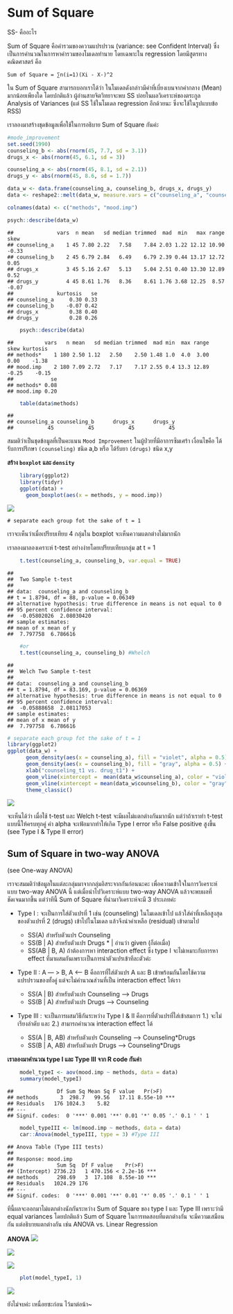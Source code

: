 # Sum of Square
SS- คืออะไร

Sum of Square คือค่ารวมของความแปรปรวน (variance: see Confident Interval) ซึ่งเป็นการคำนวณในการหาค่ารวมของโมเดลทำนาย โดยเฉพาะใน regression โดยมีสูตรทางคณิตศาสตร์ คือ

    Sum of Square = ∑n(i=1)(Xi - X-)^2

ใน Sum of Square สามารถบอกเราได้ว่า ในโมเดลดังกล่าวมีค่าที่เบี่ยงเบนจากค่ากลาง (Mean) มากน้อยเพียงใด โดยปกติแล้ว ผู้อ่านสายจิตวิทยาจะพบ SS บ่อยในผลวิเคราะห์ของตระกูล
Analysis of Variances (แต่ SS ใช้ในโมเดล regression อีกด้วยนะ ซึ่งจะใช้ในรูปแบบข้อ RSS)

เราลองมาสร้างชุดข้อมูลเพื่อใช้ในการอธิบาย Sum of Square กันค่ะ

``` r
#mode_improvement
set.seed(1990)
counseling_b <- abs(rnorm(45, 7.7, sd = 3.1))
drugs_x <- abs(rnorm(45, 6.1, sd = 3))

counseling_a <- abs(rnorm(45, 8.1, sd = 2.1))
drugs_y <- abs(rnorm(45, 8.6, sd = 1.7))

data_w <- data.frame(counseling_a, counseling_b, drugs_x, drugs_y)
data <- reshape2::melt(data_w, measure.vars = c("counseling_a", "counseling_b", "drugs_x", "drugs_y"))

colnames(data) <- c("methods", "mood.imp")

psych::describe(data_w)
```


    ##              vars  n mean   sd median trimmed  mad  min   max range  skew
    ## counseling_a    1 45 7.80 2.22   7.58    7.84 2.03 1.22 12.12 10.90 -0.33
    ## counseling_b    2 45 6.79 2.84   6.49    6.79 2.39 0.44 13.17 12.72  0.05
    ## drugs_x         3 45 5.16 2.67   5.13    5.04 2.51 0.40 13.30 12.89  0.52
    ## drugs_y         4 45 8.61 1.76   8.36    8.61 1.76 3.68 12.25  8.57 -0.07
    ##              kurtosis   se
    ## counseling_a     0.30 0.33
    ## counseling_b    -0.07 0.42
    ## drugs_x          0.38 0.40
    ## drugs_y          0.28 0.26



``` r
    psych::describe(data)
```


    ##          vars   n mean   sd median trimmed  mad min  max range  skew kurtosis
    ## methods*    1 180 2.50 1.12   2.50    2.50 1.48 1.0  4.0  3.00  0.00    -1.38
    ## mood.imp    2 180 7.09 2.72   7.17    7.17 2.55 0.4 13.3 12.89 -0.25    -0.15
    ##            se
    ## methods* 0.08
    ## mood.imp 0.20


``` r
    table(data$methods)
```


    ## 
    ## counseling_a counseling_b      drugs_x      drugs_y 
    ##           45           45           45           45



สมมติว่าเป็นชุดข้อมูลที่เป็นคะแนน `Mood Improvement` ในผู้ป่วยที่มีอาการซึมเศร้า เงื่อนไขคือ ได้รับการปรึกษา `(counseling)` ชนิด a,b หรือ ได้รับยา `(drugs)` ชนิด x,y

**สร้าง `boxplot` และ `density`**


``` r
    library(ggplot2)
    library(tidyr)
    ggplot(data) +
      geom_boxplot(aes(x = methods, y = mood.imp))
```

![](docs/Sum_of_Sq_files/figure-markdown_strict/unnamed-chunk-2-1.png)

    # separate each group fot the sake of t = 1

เราจะเห็นว่าเมื่อเปรียบเทียบ 4 กลุ่มใน boxplot จะเห็นความแตกต่างไม่มากนัก

เราลองมาลองเคราะห์ t-test อย่างง่ายโดยเปรียบเทียบกลุ่ม at t = 1

``` r
    t.test(counseling_a, counseling_b, var.equal = TRUE)
```

    ## 
    ##  Two Sample t-test
    ## 
    ## data:  counseling_a and counseling_b
    ## t = 1.8794, df = 88, p-value = 0.06349
    ## alternative hypothesis: true difference in means is not equal to 0
    ## 95 percent confidence interval:
    ##  -0.05802026  2.08030420
    ## sample estimates:
    ## mean of x mean of y 
    ##  7.797758  6.786616



``` r
    #or
    t.test(counseling_a, counseling_b) #Whelch
```


    ## 
    ##  Welch Two Sample t-test
    ## 
    ## data:  counseling_a and counseling_b
    ## t = 1.8794, df = 83.169, p-value = 0.06369
    ## alternative hypothesis: true difference in means is not equal to 0
    ## 95 percent confidence interval:
    ##  -0.05888658  2.08117053
    ## sample estimates:
    ## mean of x mean of y 
    ##  7.797758  6.786616


``` r
# separate each group fot the sake of t = 1
library(ggplot2)
ggplot(data_w) +
      geom_density(aes(x = counseling_a), fill = "violet", alpha = 0.5) +
      geom_density(aes(x = counseling_b), fill = "gray", alpha = 0.5) +
      xlab("counseling_t1 vs. drug_t1") +
      geom_vline(xintercept =  mean(data_w$counseling_a), color = "violet") +
      geom_vline(xintercept = mean(data_w$counseling_b), color = "gray") +
      theme_classic()
```

![](docs/Sum_of_Sq_files/figure-markdown_strict/unnamed-chunk-3-1.png)


จะเห็นได้ว่า เมื่อใช้ t-test และ Welch t-test จะมีผลไม่แตกต่างกันมากนัก แต่ว่าถ้าเราทำ t-test แบบนี้ให้ครบทุกคู่ ค่า alpha จะเฟ้อมากทำให้เกิด
Type I error หรือ False positive สูงขึ้น (see Type I & Type II error)

## Sum of Square in two-way ANOVA
(see One-way ANOVA)

เราจะสมมติว่าข้อมูลในแต่ละกลุ่มมาจากกลุ่มอิสระจากกันก่อนนะคะ เพื่อความเข้าใจในการวิเคราะห์แบบ two-way ANOVA นี้
แต่เมื่อนำไปวิเคราะห์แบบ two-way ANOVA แล้วจะพบผลที่ชัดเจนมากขึ้น แต่ว่าทีนี้ Sum of Square ที่นำมาวิเคราะห์จะมี 3 ประเภทค่ะ



-   Type I : จะเป็นการใส่ตัวแปรที่ 1 เช่น (counseling) ในโมเดลเข้าไป
    แล้วใส่ค่าที่เหลือสูงสุดของตัวแปรที่ 2 (drugs) เข้าไปในโมเดล
    แล้วจึงนำค่าเหลือ (residual) เข้าตามไป

    -   SS(A) สำหรับตัวแปร Counseling
    -   SS(B | A) สำหรับตัวแปร Drugs \* | อ่านว่า given (ก็ต่อเมื่อ)
    -   SS(AB | B, A) ถ้าต้องการหา interaction effect ซึ่ง type I
        จะไม่เหมาะกับการหา effect
        ที่มาผสมกันเพราะเป็นการนำตัวแปรเข้าทีละตัวค่ะ

-   Type II : A — &gt; B, A &lt;– B คือการที่ใส่ตัวแปร A และ B
    เข้าพร้อมกันโดยใช้ความแปรปรวนของทั้งคู่ แต่จะไม่คำนวณส่วนที่เป็น
    interaction effect ให้เรา

    -   SS(A | B) สำหรับตัวแปร Counseling –&gt; Drugs
    -   SS(B | A) สำหรับตัวแปร Drugs –&gt; Counseling

-   Type III : จะเป็นการผสมวิธีกันระหว่าง Type I & II
    คือการที่ตัวแปรที่ใส่เข้าสมการ 1.) จะไม่เรียงลำดับ และ 2.)
    สามารถคำนวณ interaction effect ได้

    -   SS(A | B, AB) สำหรับตัวแปร Counseling —&gt; Counseling\*Drugs
    -   SS(B | A, AB) สำหรับตัวแปร Drugs —&gt; Counseling\*Drugs



**เราลองมาคำนวณ type I และ Type III จาก R code กันค่า**

``` r
    model_typeI <- aov(mood.imp ~ methods, data = data)
    summary(model_typeI)
```

    ##              Df Sum Sq Mean Sq F value   Pr(>F)    
    ## methods       3  298.7   99.56   17.11 8.55e-10 ***
    ## Residuals   176 1024.3    5.82                     
    ## ---
    ## Signif. codes:  0 '***' 0.001 '**' 0.01 '*' 0.05 '.' 0.1 ' ' 1

``` r
    model_typeIII <- lm(mood.imp ~ methods, data = data)
    car::Anova(model_typeIII, type = 3) #Type III
```

    ## Anova Table (Type III tests)
    ## 
    ## Response: mood.imp
    ##              Sum Sq  Df F value    Pr(>F)    
    ## (Intercept) 2736.23   1 470.156 < 2.2e-16 ***
    ## methods      298.69   3  17.108  8.55e-10 ***
    ## Residuals   1024.29 176                      
    ## ---
    ## Signif. codes:  0 '***' 0.001 '**' 0.01 '*' 0.05 '.' 0.1 ' ' 1

ทีนี้ผลจะออกมาไม่แตกต่างนักกันระหว่าง Sum of Square ของ type I และ Type III เพราะว่ามี equal variances
โดยปกติแล้ว Sum of Square ในการทดสอบที่แตกต่างกัน จะมีความเสมือนกัน แต่อธิบายแตกต่างกัน
เช่น ANOVA vs. Linear Regression

**ANOVA**
![](docs/Sum_of_Sq_files/figure-markdown_strict/1.png)


![](docs/Sum_of_Sq_files/figure-markdown_strict/2.png)


![](docs/Sum_of_Sq_files/figure-markdown_strict/3.png)



``` r
    plot(model_typeI, 1)
```


![](docs/Sum_of_Sq_files/figure-markdown_strict/unnamed-chunk-6-1.png)

ยังไม่จบค่ะ เหนื่อยซะก่อน ไว้มาต่อน้า~
